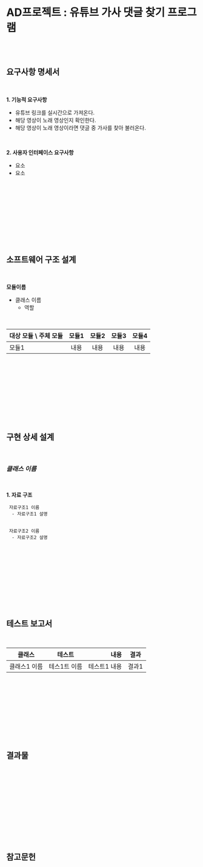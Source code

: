 AD프로젝트 : 유튜브 가사 댓글 찾기 프로그램
====================================
<br><br>
## 요구사항 명세서
<br>

**1. 기능적 요구사항**  

  - 유튜브 링크를 실시간으로 가져온다.
  - 해당 영상이 노래 영상인지 확인한다.
  - 해당 영상이 노래 영상이라면 댓글 중 가사를 찾아 불러온다.    
<br>

**2. 사용자 인터페이스 요구사항**
  - 요소
  - 요소
 
 <br><br><br>
 ------------------------------------------------
 <br><br><br>
 
## 소프트웨어 구조 설계
<br>

**모듈이름**
  - 클래스 이름
    - 역할

<br>

| 대상 모듈 \ 주체 모듈| 모듈1 | 모듈2 | 모듈3 | 모듈4 |
|---|:---:|:---:|:---:|:---:|
| 모듈1 | 내용 | 내용 | 내용 | 내용 |

<br><br><br>
--------------------------------------------
<br><br><br>

## 구현 상세 설계
<br>

### *클래스 이름*
<br>

**1. 자료 구조**

     자료구조1 이름
      - 자료구조1 설명
      
      
     자료구조2 이름
      - 자료구조2 설명
    
<br><br><br>
------------------------------------------
<br><br><br>

## 테스트 보고서  
<br>

| 클래스 | 테스트 | 내용 | 결과 |
|---|:---:|---:|:---:|
| 클래스1 이름 | 테스1트 이름 | 테스트1 내용 | 결과1 |

<br><br><br>
-----------------------------------------
<br><br><br>

## 결과물
<br>


<br><br><br>
----------------------------------------
<br><br><br>

## 참고문헌
<br>
